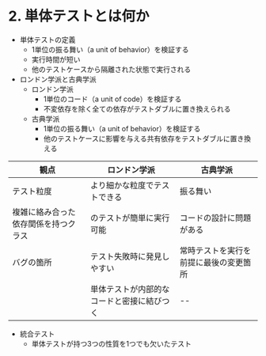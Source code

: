 # 2. 単体テストとは何か
- 単体テストの定義
  - 1単位の振る舞い（a unit of behavior）を検証する
  - 実行時間が短い
  - 他のテストケースから隔離された状態で実行される
- ロンドン学派と古典学派
  - ロンドン学派
    - 1単位のコード（a unit of code）を検証する
    - 不変依存を除く全ての依存がテストダブルに置き換えられる
  - 古典学派
    - 1単位の振る舞い（a unit of behavior）を検証する
    - 他のテストケースに影響を与える共有依存をテストダブルに置き換える


| 観点                 | ロンドン学派                | 古典学派                |
|--------------------|-----------------------|---------------------|
| テスト粒度              | より細かな粒度でテストできる        | 振る舞い                |
| 複雑に絡み合った依存関係を持つクラス | のテストが簡単に実行可能          | コードの設計に問題がある        |
| バグの箇所              | テスト失敗時に発見しやすい         | 常時テストを実行を前提に最後の変更箇所 |
|                    | 単体テストが内部的なコードと密接に結びつく | --                  |

- 統合テスト
  - 単体テストが持つ3つの性質を1つでも欠いたテスト